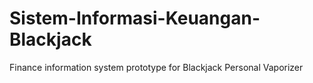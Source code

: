 # Sistem-Informasi-Keuangan-Blackjack
Finance information system prototype for Blackjack Personal Vaporizer
